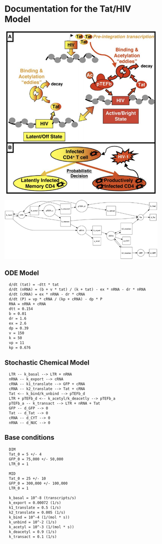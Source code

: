 # Documentation for the Tat/HIV Model

![Tat Model](images/Tat-Model.png)

![Tat Model](images/TatModel.png)

## ODE Model
```
  d/dt (tat) = -dtt * tat
  d/dt (nRNA) = (b + v * tat) / (k + tat) - ex * nRNA - dr * nRNA
  d/dt (cRNA) = ex * nRNA - dr * cRNA
  d/dt (P) = vp * cRNA / (kp + cRNA) - dp * P
  RNA = nRNA + cRNA
  dtt = 0.154
  b = 0.01
  dr = 1.6
  ex = 2.6
  dp = 0.39
  v = 150
  k = 50
  vp = 11
  kp = 0.676
```

## Stochastic Chemical Model
```
  LTR -- k_basal --> LTR + nRNA
  nRNA -- k_export --> cRNA
  cRNA -- k1_translate --> GFP + cRNA
  cRNA -- k2_translate --> Tat + cRNA
  Tat <-- k_bind/k_unbind --> pTEFb_d
  LTR + pTEFb_d <-- k_acetyl/k_deacetly --> pTEFb_a
  pTEFb_a -- k_transact --> LTR + nRNA + Tat
  GFP -- d_GFP --> 0
  Tat -- d_Tat --> 0
  cRNA -- d_CYT --> 0
  nRNA -- d_NUC --> 0
```

## Base conditions
```
  DIM
  Tat_0 = 5 +/- 4
  GFP_0 = 75,000 +/- 50,000
  LTR_0 = 1

  MID
  Tat_0 = 25 +/- 10
  GFP_0 = 300,000 +/- 100,000
  LTR_0 = 1

  k_basal = 10^-8 (transcripts/s)
  k_export = 0.00072 (1/s)
  k1_translate = 0.5 (1/s)
  k2_translate = 0.005 (1/s)
  k_bind = 10^-4 (1/(mol * s))
  k_unbind = 10^-2 (1/s)
  k_acetyl = 10^-3 (1/(mol * s))
  k_deacetyl = 0.9 (1/s)
  k_transact = 0.1 (1/s)
```